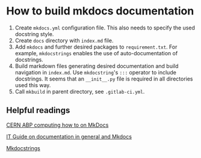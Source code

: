 # How to build mkdocs documentation

1. Create `mkdocs.yml` configuration file. This also needs to specify the used docstring style.
2. Create `docs` directory with `index.md` file.
3. Add `mkdocs` and further desired packages to `requirement.txt`. For example, `mkdocstrings` enables the use of auto-documentation of docstrings.
4. Build markdown files generating desired documentation and build navigation in `index.md`. Use `mkdocstring`'s `:::` operator to include docstrings. It seems that an `__init__.py` file is required in all directories used this way. 
5. Call `mkbuild` in parent directory, see `.gitlab-ci.yml`.

## Helpful readings

[CERN ABP computing how to on MkDocs](https://abpcomputing.web.cern.ch/guides/mkdocs_site/)

[IT Guide on documentation in general and Mkdocs](https://how-to.docs.cern.ch/)

[Mkdocstrings](https://mkdocstrings.github.io/)
